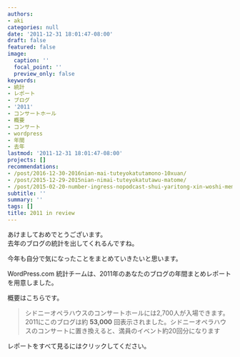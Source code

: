 ```yaml
---
authors:
- aki
categories: null
date: '2011-12-31 18:01:47-08:00'
draft: false
featured: false
image:
  caption: ''
  focal_point: ''
  preview_only: false
keywords:
- 統計
- レポート
- ブログ
- '2011'
- コンサートホール
- 概要
- コンサート
- wordpress
- 年間
- 去年
lastmod: '2011-12-31 18:01:47-08:00'
projects: []
recommendations:
- /post/2016-12-30-2016nian-mai-tuteyokatutamono-10xuan/
- /post/2015-12-29-2015nian-nimai-tuteyokatutawu-matome/
- /post/2015-02-20-number-ingress-nopodcast-shui-yaritong-xin-woshi-memasita-number-mizuyari/
subtitle: ''
summary: ''
tags: []
title: 2011 in review
---
```


あけましておめでとうございます。  
去年のブログの統計を出してくれるんですね。

今年も自分で気になったことをまとめていきたいと思います。 

WordPress.com 統計チームは、2011年のあなたのブログの年間まとめレポートを用意しました。

概要はこちらです。

> シドニーオペラハウスのコンサートホールには2,700人が入場できます。2011にこのブログは約 **53,000** 回表示されました。シドニーオペラハウスのコンサートに置き換えると、満員のイベント約20回分になります

レポートをすべて見るにはクリックしてください。